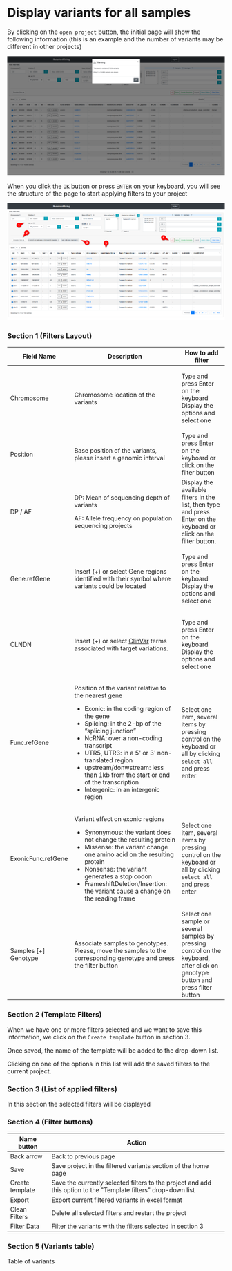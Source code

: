 # Display variants for all samples

By clicking on the `open project` button, the initial page will show the following information (this is an example and the number of variants may be different in other projects)

![](../.gitbook/assets/open-project.png)

When you click the `OK` button or press `ENTER` on your keyboard, you will see the structure of the page to start applying filters to your project

![](../.gitbook/assets/open-project-structure.png)

### Section 1 (Filters Layout)

| Field Name             | Description                                                                                                                                                                                                                                                                                                                                                                                                                 | How to add filter                                                                                                                |
| ---------------------- | --------------------------------------------------------------------------------------------------------------------------------------------------------------------------------------------------------------------------------------------------------------------------------------------------------------------------------------------------------------------------------------------------------------------------- | -------------------------------------------------------------------------------------------------------------------------------- |
| Chromosome             | Chromosome location of the variants                                                                                                                                                                                                                                                                                                                                                                                         | <p>Type and press Enter on the keyboard<br>Display the options and select one</p>                                                |
| Position               | Base position of the variants, please insert a genomic interval                                                                                                                                                                                                                                                                                                                                                             | Type and press Enter on the keyboard or click on the filter button                                                               |
| DP / AF                | <p>DP: Mean of sequencing depth of variants</p><p></p><p>AF: Allele frequency on population sequencing projects</p>                                                                                                                                                                                                                                                                                                         | Display the available filters in the list, then type and press Enter on the keyboard or click on the filter button.              |
| Gene.refGene           | Insert (+) or select Gene regions identified with their symbol where variants could be located                                                                                                                                                                                                                                                                                                                              | <p>Type and press Enter on the keyboard<br>Display the options and select one</p>                                                |
| CLNDN                  | Insert (+) or select [ClinVar](https://www.ncbi.nlm.nih.gov/clinvar/) terms associated with target variations.                                                                                                                                                                                                                                                                                                              | <p>Type and press Enter on the keyboard<br>Display the options and select one</p>                                                |
| Func.refGene           | <p></p><p>Position of the variant relative to the nearest gene</p><ul><li>Exonic: in the coding region of the gene</li><li>Splicing: in the 2-bp of the “splicing junction”</li><li>NcRNA: over a non-coding transcript</li><li>UTR5, UTR3: in a 5' or 3' non-translated region</li><li>upstream/donwstream: less than 1kb from the start or end of the transcription</li><li>Intergenic: in an intergenic region</li></ul> | Select one item, several items by pressing control on the keyboard or all by clicking `select all` and press enter               |
| ExonicFunc.refGene     | <p></p><p>Variant effect on exonic regions</p><ul><li>Synonymous: the variant does not change the resulting protein</li><li>Missense: the variant change one amino acid on the resulting protein</li><li>Nonsense: the variant generates a stop codon</li><li>FrameshiftDeletion/Insertion: the variant cause a change on the reading frame</li></ul>                                                                       | Select one item, several items by pressing control on the keyboard or all by clicking `select all` and press enter               |
| Samples \[+] Genotype  | Associate samples to genotypes. Please, move the samples to the corresponding genotype and press the filter button                                                                                                                                                                                                                                                                                                          | Select one sample or several samples by pressing control on the keyboard, after click on genotype button and press filter button |

### Section 2 (Template Filters)

When we have one or more filters selected and we want to save this information, we click on the `Create template` button in section 3.&#x20;

Once saved, the name of the template will be added to the drop-down list.&#x20;

Clicking on one of the options in this list will add the saved filters to the current project.

### Section 3 (List of applied filters)

In this section the selected filters will be displayed

### Section 4 (Filter buttons)

| Name button     | Action                                                                                                          |
| --------------- | --------------------------------------------------------------------------------------------------------------- |
| Back arrow      | Back to previous page                                                                                           |
| Save            | Save project in the filtered variants section of the home page                                                  |
| Create template | Save the currently selected filters to the project and add this option to the "Template filters" drop-down list |
| Export          | Export current filtered variants in excel format                                                                |
| Clean Filters   | Delete all selected filters and restart the project                                                             |
| Filter Data     | Filter the variants with the filters selected in section 3                                                      |

### Section 5 (Variants table)

Table of variants
